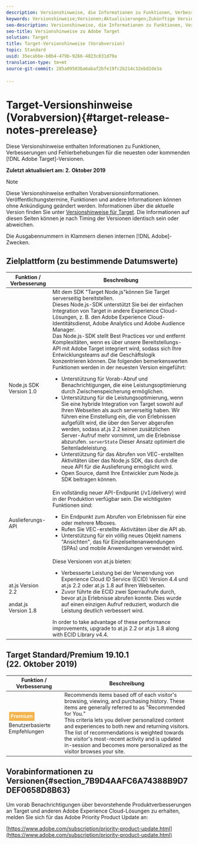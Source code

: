 ```yaml
---
description: Versionshinweise, die Informationen zu Funktionen, Verbesserungen und Fehlerbehebungen in den neuesten oder kommenden Adobe Target-Versionen enthalten.
keywords: Versionshinweise;Versionen;Aktualisierungen;Zukünftige Versionen;Verbesserungen;neue Funktionen;Fehlerbehebungen
seo-description: Versionshinweise, die Informationen zu Funktionen, Verbesserungen und Fehlerbehebungen in den neuesten oder künftigen DNL-Adobe Target-Versionen enthalten.
seo-title: Versionshinweise zu Adobe Target
solution: Target
title: Target-Versionshinweise (Vorabversion)
topic: Standard
uuid: 35ecabbe-b8b4-479b-9266-4823c831d79a
translation-type: tm+mt
source-git-commit: 285a09503ba6abaf2bfe19fc2b214c32ebd2de3a

---
```



# Target-Versionshinweise (Vorabversion){#target-release-notes-prerelease}

Diese Versionshinweise enthalten Informationen zu Funktionen, Verbesserungen und Fehlerbehebungen für die neuesten oder kommenden [!DNL Adobe Target]-Versionen.

**Zuletzt aktualisiert am: 2. Oktober 2019**

>[!NOTE]
>
>Diese Versionshinweise enthalten Vorabversionsinformationen. Veröffentlichungstermine, Funktionen und andere Informationen können ohne Ankündigung geändert werden. Informationen über die aktuelle Version finden Sie unter [Versionshinweise für Target](release-notes.md). Die Informationen auf diesen Seiten können je nach Timing der Versionen identisch sein oder abweichen.
>
>Die Ausgabennummern in Klammern dienen internen [!DNL Adobe]-Zwecken.

## Zielplattform (zu bestimmende Datumswerte)

| Funktion  / Verbesserung | Beschreibung |
| --- | --- |
| Node.js SDK Version 1.0 | Mit dem SDK "Target Node.js"können Sie Target serverseitig bereitstellen.<br>Dieses Node.js-SDK unterstützt Sie bei der einfachen Integration von Target in andere Experience Cloud-Lösungen, z. B. den Adobe Experience Cloud-Identitätsdienst, Adobe Analytics und Adobe Audience Manager.<br>Das Node.js-SDK stellt Best Practices vor und entfernt Komplexitäten, wenn es über unsere Bereitstellungs-API mit Adobe Target integriert wird, sodass sich Ihre Entwicklungsteams auf die Geschäftslogik konzentrieren können. Die folgenden bemerkenswerten Funktionen werden in der neuesten Version eingeführt:<ul><li>Unterstützung für Vorab-Abruf und Benachrichtigungen, die eine Leistungsoptimierung durch Zwischenspeicherung ermöglichen.</li><li>Unterstützung für die Leistungsoptimierung, wenn Sie eine hybride Integration von Target sowohl auf Ihren Webseiten als auch serverseitig haben. Wir führen eine Einstellung ein, die von Erlebnissen aufgefüllt wird, die über den Server abgerufen werden, sodass at.js 2.2 keinen zusätzlichen Server-Aufruf mehr vornimmt, um die Erlebnisse abzurufen. `serverState` Dieser Ansatz optimiert die Seitenladeleistung.</li><li> Unterstützung für das Abrufen von VEC-erstellten Aktivitäten über das Node.js SDK, das durch die neue API für die Auslieferung ermöglicht wird.</li><li>Open Source, damit Ihre Entwickler zum Node.js SDK beitragen können.</li></ul> |
| Auslieferungs-API | Ein vollständig neuer API-Endpunkt (/v1/delivery) wird in der Produktion verfügbar sein. Die wichtigsten Funktionen sind:<ul><li>Ein Endpunkt zum Abrufen von Erlebnissen für eine oder mehrere Mboxes.</li><li>Rufen Sie VEC-erstellte Aktivitäten über die API ab.</li><li>Unterstützung für ein völlig neues Objekt namens "Ansichten", das für Einzelseitenanwendungen (SPAs) und mobile Anwendungen verwendet wird.</li></ul> |
| at.js Version 2.2<br><br>andat.js Version 1.8 | Diese Versionen von at.js bieten:<ul><li>Verbesserte Leistung bei der Verwendung von Experience Cloud ID Service (ECID) Version 4.4 und at.js 2.2 oder at.js 1.8 auf Ihren Webseiten.</li><li>Zuvor führte die ECID zwei Sperraufrufe durch, bevor at.js Erlebnisse abrufen konnte. Dies wurde auf einen einzigen Aufruf reduziert, wodurch die Leistung deutlich verbessert wird.</li></ul> In order to take advantage of these performance improvements, upgrade to at.js 2.2 or at.js 1.8 along with ECID Library v4.4. |


## Target Standard/Premium 19.10.1 (22. Oktober 2019)

| Funktion  / Verbesserung | Beschreibung |
| --- | --- |
| ![Premium-Zeichen](/help/assets/premium.png) Benutzerbasierte Empfehlungen | Recommends items based off of each visitor's browsing, viewing, and purchasing history. These items are generally referred to as "Recommended for You."<br>This criteria lets you deliver personalized content and experiences to both new and returning visitors. The list of recommendations is weighted towards the visitor's most-recent activity and is updated in-session and becomes more personalized as the visitor browses your site. |

## Vorabinformationen zu Versionen{#section_7B9D4AAFC6A74388B9D7DEF0658D8B63}

Um vorab Benachrichtigungen über bevorstehende Produktverbesserungen an Target und anderen Adobe Experience Cloud-Lösungen zu erhalten, melden Sie sich für das Adobe Priority Product Update an:

[https://www.adobe.com/subscription/priority-product-update.html](https://www.adobe.com/subscription/priority-product-update.html)
